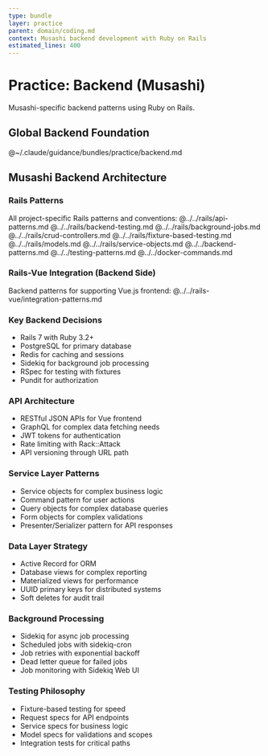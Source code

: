 ```yaml
---
type: bundle
layer: practice
parent: domain/coding.md
context: Musashi backend development with Ruby on Rails
estimated_lines: 400
---
```

# Practice: Backend (Musashi)

Musashi-specific backend patterns using Ruby on Rails.

## Global Backend Foundation
@~/.claude/guidance/bundles/practice/backend.md

## Musashi Backend Architecture

### Rails Patterns
All project-specific Rails patterns and conventions:
@../../rails/api-patterns.md
@../../rails/backend-testing.md
@../../rails/background-jobs.md
@../../rails/crud-controllers.md
@../../rails/fixture-based-testing.md
@../../rails/models.md
@../../rails/service-objects.md
@../../backend-patterns.md
@../../testing-patterns.md
@../../docker-commands.md

### Rails-Vue Integration (Backend Side)
Backend patterns for supporting Vue.js frontend:
@../../rails-vue/integration-patterns.md

### Key Backend Decisions
- Rails 7 with Ruby 3.2+
- PostgreSQL for primary database
- Redis for caching and sessions
- Sidekiq for background job processing
- RSpec for testing with fixtures
- Pundit for authorization

### API Architecture
- RESTful JSON APIs for Vue frontend
- GraphQL for complex data fetching needs
- JWT tokens for authentication
- Rate limiting with Rack::Attack
- API versioning through URL path

### Service Layer Patterns
- Service objects for complex business logic
- Command pattern for user actions
- Query objects for complex database queries
- Form objects for complex validations
- Presenter/Serializer pattern for API responses

### Data Layer Strategy
- Active Record for ORM
- Database views for complex reporting
- Materialized views for performance
- UUID primary keys for distributed systems
- Soft deletes for audit trail

### Background Processing
- Sidekiq for async job processing
- Scheduled jobs with sidekiq-cron
- Job retries with exponential backoff
- Dead letter queue for failed jobs
- Job monitoring with Sidekiq Web UI

### Testing Philosophy
- Fixture-based testing for speed
- Request specs for API endpoints
- Service specs for business logic
- Model specs for validations and scopes
- Integration tests for critical paths